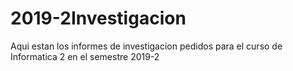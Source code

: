 # 2019-2Investigacion
Aqui estan los informes de investigacion pedidos para el curso de Informatica 2 en el semestre 2019-2
